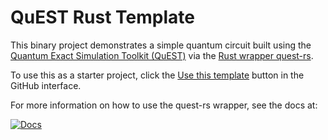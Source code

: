 # QuEST Rust Template

This binary project demonstrates a simple quantum circuit built using the [Quantum Exact Simulation Toolkit (QuEST)]() via the [Rust wrapper quest-rs](https://github.com/drewsilcock/quest-rs).

To use this as a starter project, click the [Use this template](https://github.com/drewsilcock/quest-rs-template/generate) button in the GitHub interface.

For more information on how to use the quest-rs wrapper, see the docs at:

[![Docs](https://docs.rs/quest-rs/badge.svg)](https://docs.rs/quest-rs)
